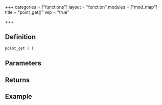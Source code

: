 +++
categories = ["functions"]
layout = "function"
modules = ["mod_map"]
title = "point_get()"
wip = "true"

+++

## Definition

    point_get ( )

## Parameters

## Returns

## Example

```
```
